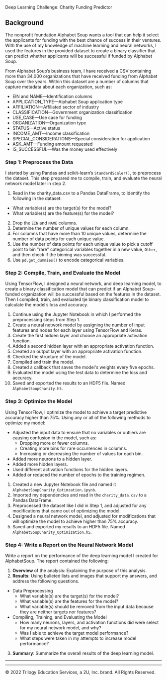 Deep Learning Challenge: Charity Funding Predictor

## Background
The nonprofit foundation Alphabet Soup wants a tool that can help it select the applicants for funding with the best chance of success in their ventures. With the use of my knowledge of machine learning and neural networks, I used the features in the provided dataset to create a binary classifier that can predict whether applicants will be successful if funded by Alphabet Soup.

From Alphabet Soup’s business team, I have received a CSV containing more than 34,000 organizations that have received funding from Alphabet Soup over the years. Within this dataset are a number of columns that capture metadata about each organization, such as:

* EIN and NAME—Identification columns
* APPLICATION_TYPE—Alphabet Soup application type
* AFFILIATION—Affiliated sector of industry
* CLASSIFICATION—Government organization classification
* USE_CASE—Use case for funding
* ORGANIZATION—Organization type
* STATUS—Active status
* INCOME_AMT—Income classification
* SPECIAL_CONSIDERATIONS—Special consideration for application
* ASK_AMT—Funding amount requested
* IS_SUCCESSFUL—Was the money used effectively

### Step 1: Preprocess the Data
I started by using Pandas and scikit-learn’s `StandardScaler()`, to preprocess the dataset. This step prepared me to compile, train, and evaluate the neural network model later in step 2.

1. Read in the charity_data.csv to a Pandas DataFrame, to identify the following in the dataset:
  * What variable(s) are the target(s) for the model?
  * What variable(s) are the feature(s) for the model?
2. Drop the `EIN` and `NAME` columns.
3. Determine the number of unique values for each column.
4. For columns that have more than 10 unique values, determine the number of data points for each unique value.
5. Use the number of data points for each unique value to pick a cutoff point to bin "rare" categorical variables together in a new value, `Other`, and then check if the binning was successful.
6. Use `pd.get_dummies()` to encode categorical variables.

### Step 2: Compile, Train, and Evaluate the Model
Using TensorFlow, I designed a neural network, and deep learning model, to create a binary classification model that can predict if an Alphabet Soup–funded organization will be successful based on the features in the dataset. Then I compiled, train, and evaluated tje binary classification model to calculate the model’s loss and accuracy.

1. Continue using the Jupyter Notebook in which I performed the preprocessing steps from Step 1.
2. Create a neural network model by assigning the number of input features and nodes for each layer using TensorFlow and Keras.
3. Create the first hidden layer and choose an appropriate activation function.
4. Added a second hidden layer with an appropriate activation function.
5. Created an output layer with an appropriate activation function.
6. Checked the structure of the model.
7. Compiled and train the model.
8. Created a callback that saves the model's weights every five epochs.
9. Evaluated the model using the test data to determine the loss and accuracy.
10. Saved and exported the results to an HDF5 file. Named  `AlphabetSoupCharity.h5`.

### Step 3: Optimize the Model
Using TensorFlow, I optimize the model to achieve a target predictive accuracy higher than 75%.
Using any or all of the following methods to optimize my model:

* Adjusted the input data to ensure that no variables or outliers are causing confusion in the model, such as:
  * Dropping more or fewer columns.
  * Creating more bins for rare occurrences in columns.
  * Increasing or decreasing the number of values for each bin.
* Added more neurons to a hidden layer.
* Added more hidden layers.
* Used different activation functions for the hidden layers.
* Added or reduced the number of epochs to the training regimen.

1. Created a new Jupyter Notebook file and named it `AlphabetSoupCharity_Optimzation.ipynb`.
2. Imported my dependencies and read in the `charity_data.csv` to a Pandas DataFrame.
3. Preprocessed the dataset like I did in Step 1, and adjusted for any modifications that came out of optimizing the model.
4. Designed a neural network model, and adjusted for modifications that will optimize the model to achieve higher than 75% accuracy.
5. Saved and exported my results to an HDF5 file. Named `AlphabetSoupCharity_Optimization.h5`.

### Step 4: Write a Report on the Neural Network Model
Write a report on the performance of the deep learning model I created for AlphabetSoup.
The report contained the following:

1. **Overview** of the analysis: Explaining the purpose of this analysis.
2. **Results**: Using bulleted lists and images that support my answers, and address the following questions.
  * Data Preprocessing
    * What variable(s) are the target(s) for the model?
    * What variable(s) are the features for the model?
    * What variable(s) should be removed from the input data because they are neither targets nor features?
* Compiling, Training, and Evaluating the Model
    * How many neurons, layers, and activation functions did were select for my neural network model, and why?
    * Was I able to achieve the target model performance?
    * What steps were taken in my attempts to increase model performance?
3. **Summary**: Summarize the overall results of the deep learning model. 
- - -



- - - 

© 2022 Trilogy Education Services, a 2U, Inc. brand. All Rights Reserved.	

